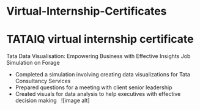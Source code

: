 # Virtual-Internship-Certificates

# TATAIQ virtual internship certificate
 Tata Data Visualisation: Empowering Business with Effective Insights Job
  Simulation on Forage
  * Completed a simulation involving creating data visualizations for Tata
   Consultancy Services
  * Prepared questions for a meeting with client senior leadership
  * Created visuals for data analysis to help executives with effective decision
   making
    
![image alt]
